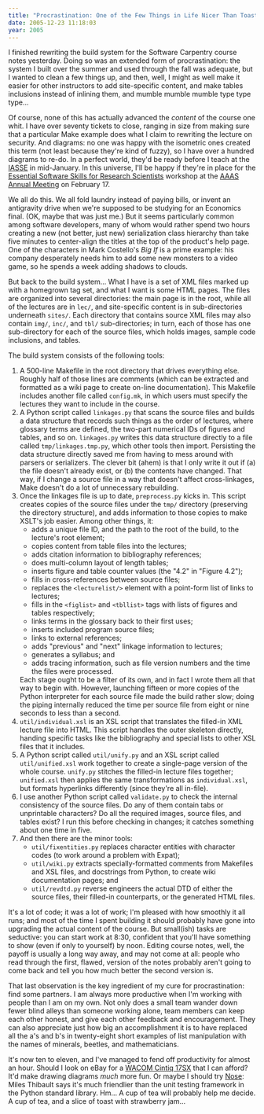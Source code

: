 ```yaml
---
title: "Procrastination: One of the Few Things in Life Nicer Than Toast"
date: 2005-12-23 11:18:03
year: 2005
---
```

I finished rewriting the build system for the Software Carpentry course notes yesterday.  Doing so was an extended form of procrastination: the system I built over the summer and used through the fall was adequate, but I wanted to clean a few things up, and then, well, I might as well make it easier for other instructors to add site-specific content, and make tables inclusions instead of inlining them, and mumble mumble mumble type type type…

Of course, none of this has actually advanced the <em>content</em> of the course one whit.  I have over seventy tickets to close, ranging in size from making sure that a particular Make example does what I claim to rewriting the lecture on security.  And diagrams: no one was happy with the isometric ones created this term (not least because they're kind of fuzzy), so I have over a hundred diagrams to re-do. In a perfect world, they'd be ready before I teach at the <a href="http://www.softwareeng.org/">IASSE</a> in mid-January.  In this universe, I'll be happy if they're in place for the <a href="http://www.aaas.org/meetings/Annual_Meeting/02_PE/PE_06_Career_Workshops.shtml#EssentialSoftware">Essential Software Skills for Research Scientists</a> workshop at the <a href="http://www.aaas.org/meetings/Annual_Meeting/">AAAS Annual Meeting</a> on February 17.

We all do this.  We all fold laundry instead of paying bills, or invent an antigravity drive when we're supposed to be studying for an Economics final.  (OK, maybe that was just me.)  But it seems particularly common among software developers, many of whom would rather spend two hours creating a new (not better, just new) serialization class hierarchy than take five minutes to center-align the titles at the top of the product's help page.  One of the characters in Mark Costello's *Big If* is a prime example: his company desperately needs him to add some new monsters to a video game, so he spends a week adding shadows to clouds.

But back to the build system… What I have is a set of XML files marked up with a homegrown tag set, and what I want is some HTML pages.  The files are organized into several directories: the main page is in the root, while all of the lectures are in <code>lec/</code>, and site-specific content is in sub-directories underneath <code>sites/</code>.  Each directory that contains source XML files may also contain <code>img/</code>, <code>inc/</code>, and <code>tbl/</code> sub-directories; in turn, each of those has one sub-directory for each of the source files, which holds images, sample code inclusions, and tables.

The build system consists of the following tools:
<ol>
  <li>A 500-line Makefile in the root directory that drives everything else.  Roughly half of those lines are comments (which can be extracted and formatted as a wiki page to create on-line documentation).  This Makefile includes another file called <code>config.mk</code>, in which users must specify the lectures they want to include in the course.</li>
  <li>A Python script called <code>linkages.py</code> that scans the source files and builds a data structure that records such things as the order of lectures, where glossary terms are defined, the two-part numerical IDs of figures and tables, and so on. <code>linkages.py</code> writes this data structure directly to a file called <code>tmp/linkages.tmp.py</code>, which other tools then import.  Persisting the data structure directly saved me from having to mess around with parsers or serializers.  The clever bit (ahem) is that I only write it out if (a) the file doesn't already exist, or (b) the contents have changed.  That way, if I change a source file in a way that doesn't affect cross-linkages, Make doesn't do a lot of unnecessary rebuilding.</li>
  <li>Once the linkages file is up to date, <code>preprocess.py</code> kicks in.  This script creates copies of the source files under the <code>tmp/</code> directory (preserving the directory structure), and adds information to those copies to make XSLT's job easier.  Among other things, it:
<ul>
  <li>adds a unique file ID, and the path to the root of the build, to the lecture's root element;</li>
  <li>copies content from table files into the lectures;</li>
  <li>adds citation information to bibliography references;</li>
  <li>does multi-column layout of length tables;</li>
  <li>inserts figure and table counter values (the "4.2" in "Figure 4.2");</li>
  <li>fills in cross-references between source files;</li>
  <li>replaces the <code>&lt;lecturelist/&gt;</code> element with a point-form list of links to lectures;</li>
  <li>fills in the <code>&lt;figlist&gt;</code> and <code>&lt;tbllist&gt;</code> tags with lists of figures and tables respectively;</li>
  <li>links terms in the glossary back to their first uses;</li>
  <li>inserts included program source files;</li>
  <li>links to external references;</li>
  <li>adds "previous" and "next" linkage information to lectures;</li>
  <li>generates a syllabus; and</li>
  <li>adds tracing information, such as file version numbers and the time the files were processed.</li>
</ul>
Each stage ought to be a filter of its own, and in fact I wrote them all that way to begin with.  However, launching fifteen or more copies of the Python interpreter for each source file made the build rather slow; doing the piping internally reduced the time per source file from eight or nine seconds to less than a second.</li>
  <li><code>util/individual.xsl</code> is an XSL script that translates the filled-in XML lecture file into HTML.  This script handles the outer skeleton directly, handing specific tasks like the bibliography and special lists to other XSL files that it includes.</li>
  <li>A Python script called <code>util/unify.py</code> and an XSL script called <code>util/unified.xsl</code> work together to create a single-page version of the whole course.  <code>unify.py</code> stitches the filled-in lecture files together; <code>unified.xsl</code> then applies the same transformations as <code>individual.xsl</code>, but formats hyperlinks differently (since they're all in-file).</li>
  <li>I use another Python script called <code>validate.py</code> to check the internal consistency of the source files.  Do any of them contain tabs or unprintable characters?  Do all the required images, source files, and tables exist?  I run this before checking in changes; it catches something about one time in five.</li>
  <li>And then there are the minor tools:
<ul>
  <li><code>util/fixentities.py</code> replaces character entities with character codes (to work around a problem with Expat);</li>
  <li><code>util/wiki.py</code> extracts specially-formatted comments from Makefiles and XSL files, and docstrings from Python, to create wiki documentation pages; and</li>
  <li><code>util/revdtd.py</code> reverse engineers the actual DTD of either the source files, their filled-in counterparts, or the generated HTML files.</li>
</ul>
</li>
</ol>
It's a lot of code; it was a lot of work; I'm pleased with how smoothly it all runs; and most of the time I spent building it should probably have gone into upgrading the actual content of the course. But small(ish) tasks are seductive: you can start work at 8:30, confident that you'll have something to show (even if only to yourself) by noon.  Editing course notes, well, the payoff is usually a long way away, and may not come at all: people who read through the first, flawed, version of the notes probably aren't going to come back and tell you how much better the second version is.

That last observation is the key ingredient of my cure for procrastination: find some partners.  I am always more productive when I'm working with people than I am on my own.  Not only does a small team wander down fewer blind alleys than someone working alone, team members can keep each other honest, and give each other feedback and encouragement.  They can also appreciate just how big an accomplishment it is to have replaced all the a's and b's in twenty-eight short examples of list manipulation with the names of minerals, beetles, and mathematicians.

It's now ten to eleven, and I've managed to fend off productivity for almost an hour.  Should I look on eBay for a <a href="http://www.wacom.com/lcdtablets/index_17SX.cfm">WACOM Cintiq 17SX</a> that I can afford?  It'd make drawing diagrams <em>much</em> more fun.  Or maybe I should try <a href="http://somethingaboutorange.com/mrl/projects/nose/">Nose</a>: Miles Thibault says it's much friendlier than the unit testing framework in the Python standard library.  Hm… A cup of tea will probably help me decide.  A cup of tea, and a slice of toast with strawberry jam…
